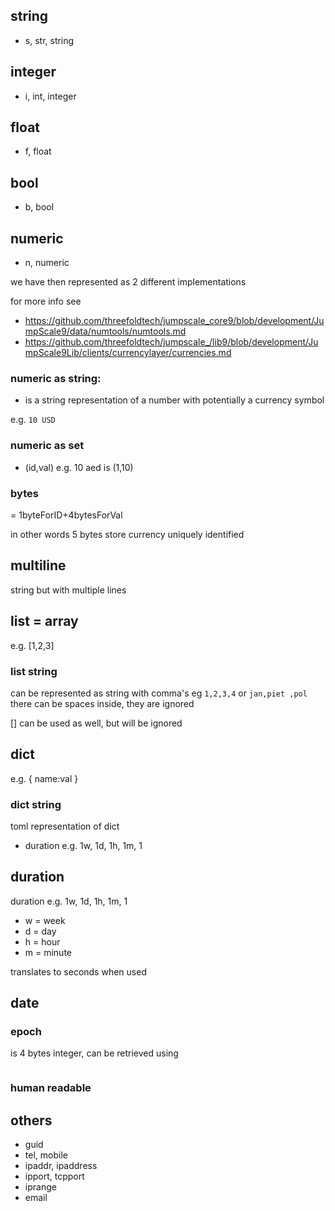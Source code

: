 
## string

- s, str, string

## integer 

- i, int, integer

## float

- f, float

## bool

- b, bool

## numeric

- n, numeric 

we have then represented as 2 different implementations

for more info see

- https://github.com/threefoldtech/jumpscale_core9/blob/development/JumpScale9/data/numtools/numtools.md
- https://github.com/threefoldtech/jumpscale_/lib9/blob/development/JumpScale9Lib/clients/currencylayer/currencies.md 

### numeric as string:  

- is a string representation of a number with potentially a currency symbol

e.g. ```10 USD```


### numeric as set

- (id,val)  e.g. 10 aed is (1,10)

### bytes

= 1byteForID+4bytesForVal

in other words 5 bytes store currency uniquely identified 

## multiline

string but with multiple lines

## list = array

e.g. [1,2,3]

### list string

can be represented as string with comma's eg ```1,2,3,4``` or ```jan,piet ,pol```
there can be spaces inside, they are ignored

[] can be used as well, but will be ignored

## dict

e.g. 
{
    name:val
}

### dict string

toml representation of dict

- duration e.g. 1w, 1d, 1h, 1m, 1

## duration

duration e.g. 1w, 1d, 1h, 1m, 1

- w = week
- d = day
- h = hour
- m = minute

translates to seconds when used

## date

### epoch

is 4 bytes integer, can be retrieved using

```python
```

### human readable



##  others

- guid
- tel, mobile
- ipaddr, ipaddress
- ipport, tcpport
- iprange
- email
